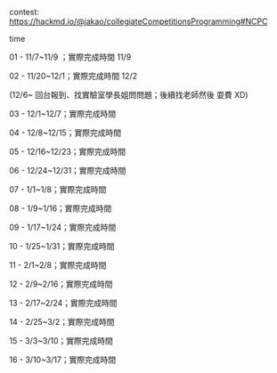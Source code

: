 contest: https://hackmd.io/@jakao/collegiateCompetitionsProgramming#NCPC

time

01 - 11/7~11/9  ；實際完成時間 11/9

02 - 11/20~12/1；實際完成時間 12/2

 (12/6~ 回台報到、找實驗室學長姐問問題；後續找老師然後 耍費 XD)

03 - 12/1~12/7；實際完成時間 

04 - 12/8~12/15；實際完成時間

05 - 12/16~12/23；實際完成時間

06 - 12/24~12/31；實際完成時間

07 - 1/1~1/8；實際完成時間

08 - 1/9~1/16；實際完成時間

09 - 1/17~1/24；實際完成時間

10 - 1/25~1/31；實際完成時間

11 - 2/1~2/8；實際完成時間

12 - 2/9~2/16；實際完成時間

13 - 2/17~2/24；實際完成時間

14 - 2/25~3/2；實際完成時間

15 - 3/3~3/10；實際完成時間

16 - 3/10~3/17；實際完成時間